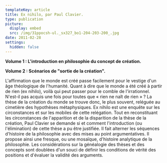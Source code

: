 ```yaml
---
templateKey: article
title: Ex nihilo, par Paul Clavier.
type: publication
picture:
  display: embed
  src: /img/31ppocsh-ul._sx327_bo1-204-203-200_.jpg
date: 2011-02-28
settings:
  hidden: false
---
```

**Volume 1 : L'introduction en philosophie du concept de création.**

**Volume 2 : Scénarios de "sortie de la création".**

L'affirmation que le monde est créé passe facilement pour le vestige d'un âge théologique de l'humanité. Quant à dire que le monde a été créé à partir de rien (ex nihilo), voilà qui peut passer pour le comble de l'irrationnel. N'est-il pas acquis une fois pour toutes que « rien ne naît de rien » ? La thèse de la création du monde se trouve donc, le plus souvent, reléguée au cimetière des hypothèses métaphysiques. Ex nihilo est une enquête sur les circonstances et sur les mobiles de cette relégation. Tout en reconstituant les circonstances de l'apparition et de la disparition de la thèse de la création, Paul Clavier se demande si et comment l'introduction (ou l'élimination) de cette thèse a pu être justifiée. Il fait alterner les séquences d'histoire de la philosophie avec des mises au point argumentatives. Il propose ainsi une fresque, ou une mosaïque, d'histoire analytique de la philosophie. Les considérations sur la généalogie des thèses et des concepts sont doublées d'un souci de définir les conditions de vérité des positions et d'évaluer la validité des arguments.